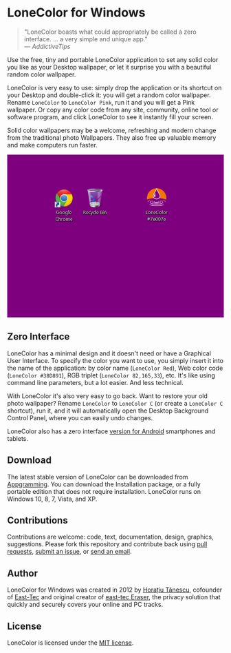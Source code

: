 # LoneColor for Windows

> "LoneColor boasts what could appropriately be called a zero interface. ... a very simple and unique app."<br />
> &mdash; <cite>AddictiveTips</cite>

Use the free, tiny and portable LoneColor application to set any solid color you like as your Desktop wallpaper, or let it surprise you with a beautiful random color wallpaper.

LoneColor is very easy to use: simply drop the application or its shortcut on your Desktop and double-click it: you will get a random color wallpaper. Rename `LoneColor` to `LoneColor Pink`, run it and you will get a Pink wallpaper. Or copy any color code from any site, community, online tool or software program, and click LoneColor to see it instantly fill your screen.

Solid color wallpapers may be a welcome, refreshing and modern change from the traditional photo Wallpapers. They also free up valuable memory and make computers run faster.

![LoneColor for Windows Screenshot](Assets/Screenshots/lonecolor-windows-readme-screenshot.png)

## Zero Interface

LoneColor has a minimal design and it doesn't need or have a Graphical User Interface. To specify the color you want to use, you simply insert it into the name of the application: by color name (`LoneColor Red`), Web color code (`LoneColor #38D891`), RGB triplet (`LoneColor 82,165,33`), etc. It's like using command line parameters, but a lot easier. And less technical. 

With LoneColor it's also very easy to go back. Want to restore your old photo wallpaper? Rename `LoneColor` to `LoneColor C` (or create a `LoneColor C` shortcut), run it, and it will automatically open the Desktop Background Control Panel, where you can easily undo changes. 

LoneColor also has a zero interface [version for Android](https://github.com/appgramming/LoneColor-Android) smartphones and tablets.

## Download

The latest stable version of LoneColor can be downloaded from [Appgramming](https://www.appgramming.com/lonecolor/windows/download/). You can download the Installation package, or a fully portable edition that does not require installation. LoneColor runs on Windows 10, 8, 7, Vista, and XP.

## Contributions

Contributions are welcome: code, text, documentation, design, graphics, suggestions. Please fork this repository and contribute back using [pull requests](https://github.com/appgramming/LoneColor-Windows/pulls), [submit an issue](https://github.com/appgramming/LoneColor-Windows/issues), or [send an email](https://www.appgramming.com/support/).

## Author

LoneColor for Windows was created in 2012 by [Horațiu Tănescu](https://horatiu.me), cofounder of [East-Tec](https://www.east-tec.com) and original creator of [east-tec Eraser](https://www.east-tec.com/eraser/), the privacy solution that quickly and securely covers your online and PC tracks.

## License

LoneColor is licensed under the [MIT license](LICENSE).
